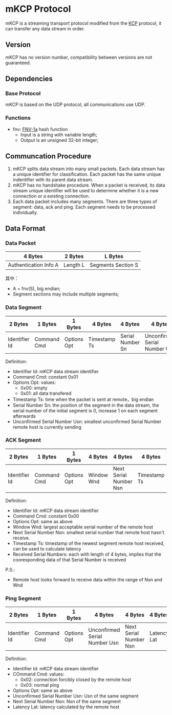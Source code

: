 # mKCP Protocol

mKCP is a streaming transport protocol modified from the [KCP](https://github.com/skywind3000/kcp) protocol, it can transfer any data stream in order.

## Version

mKCP has no version number, compatibility between versions are not guaranteed.

## Dependencies

### Base Protocol

mKCP is based on the UDP protocol, all communications use UDP.

### Functions

* fnv: [FNV-1a](https://en.wikipedia.org/wiki/Fowler%E2%80%93Noll%E2%80%93Vo_hash_function) hash function
  * Input is a string with variable length;
  * Output is an unsigned 32-bit integer;

## Communcation Procedure

1. mKCP splits data stream into many small packets. Each data stream has a unique identifier for classification. Each packet has the same unique indentifier with its parent data stream.
1. mKCP has no handshake procedure. When a packet is received, its data stream unique identifier will be used to determine whether it is a new connection or a existing connection.
1. Each data packet includes many segments. There are three types of segment: data, ack and ping. Each segment needs to be processed individually.

## Data Format

### Data Packet

| 4 Bytes | 2 Bytes | L Bytes |
|---------|----------|--------|
| Authentication Info A| Length L | Segments Section S|

其中：

* A = fnv(S), big endian;
* Segment sections may include multiple segments;

### Data Segment

| 2 Bytes | 1 Bytes  | 1 Bytes | 4 Bytes  | 4 Bytes  | 4 Bytes         | 2 Bytes | L Bytes |
|---------|--------|--------|-------- |---------|----------------|--------|----------|
|Identifier Id|Command Cmd|Options Opt|Timestamp Ts|Serial Number Sn|Unconfirmed Serial Number Usn|Length L|Data      |

Definition:
* Identifier Id: mKCP data stream identifier
* Command Cmd: constant 0x01
* Options Opt: values:
  * 0x00: empty
  * 0x01: all data transfered
* Timestamp Ts: time when the packet is sent at remote，big endian
* Serial Number Sn: the position of the segment in the data stream, the serial number of the initial segment is 0, increase 1 on each segment afterwards
* Unconfirmed Serial Number Usn: smallest unconfirmed Serial Number remote host is currently sending

### ACK Segment

| 2 Bytes | 1 Bytes  | 1 Bytes | 4 Bytes  | 4 Bytes          | 4 Bytes  | 2 Bytes | L * 4 Bytes |
|---------|--------|--------|---------|-----------------|---------|--------|--------------|
|Identifier Id|Command Cmd|Options Opt|Window Wnd |Next Serial Number Nsn|Timestamp Ts|Length L|Received Serial Numbers|

Definition:
* Identifier Id: mKCP data stream identifier
* Command Cmd: constant 0x00
* Options Opt: same as above
* Window Wnd: largest acceptable serial number of the remote host
* Next Serial Number Nsn: smallest serial number that remote host hasn't receive.
* Timestamp Ts: timestamp of the newest segment remote host received, can be used to calculate latency
* Received Serial Numbers: each with length of 4 bytes, implies that the cooresponding data of that Serial Number is received

P.S.:

* Remote host looks forward to receive data within the range of Nsn and Wnd

### Ping Segment

| 2 Bytes | 1 Bytes  | 1 Bytes | 4 Bytes          | 4 Bytes          | 4 Bytes  |
|---------|--------|--------|-----------------|-----------------|---------|
|Identifier Id|Command Cmd|Options Opt|Unconfirmed Serial Number Usn |Next Serial Number Nsn|Latency Lat |

Definition:

* Identifier Id: mKCP data stream identifier
* COmmand Cmd: values:
  * 0x02: connection forcibly closed by the remote host
  * 0x03: normal ping
* Options Opt: same as above
* Unconfirmed Serial Number Usn: Usn of the same segment
* Next Serial Number Nsn: Nsn of the same segment
* Latency Lat: latency calculated by the remote host

